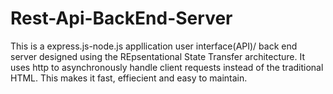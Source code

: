 # Rest-Api-BackEnd-Server
This is a express.js-node.js appllication user interface(API)/ back end server designed using the REpsentational State Transfer architecture. It uses http to asynchronously handle client requests instead of the traditional HTML. This makes it fast, effiecient and easy to maintain.
